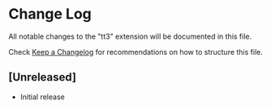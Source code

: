 # Change Log
All notable changes to the "tt3" extension will be documented in this file.

Check [Keep a Changelog](http://keepachangelog.com/) for recommendations on how to structure this file.

## [Unreleased]
- Initial release